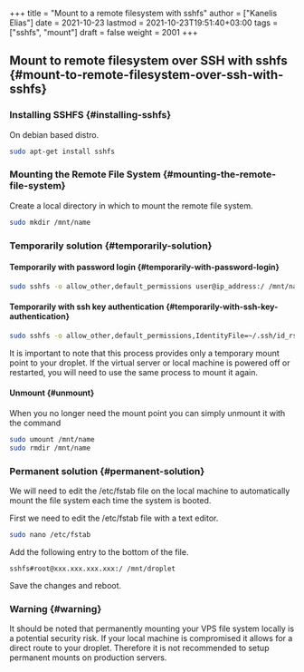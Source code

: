 +++
title = "Mount to a remote filesystem with sshfs"
author = ["Kanelis Elias"]
date = 2021-10-23
lastmod = 2021-10-23T19:51:40+03:00
tags = ["sshfs", "mount"]
draft = false
weight = 2001
+++

## Mount to remote filesystem over SSH with sshfs {#mount-to-remote-filesystem-over-ssh-with-sshfs}


### Installing SSHFS {#installing-sshfs}

On debian based distro.

```bash
sudo apt-get install sshfs
```


### Mounting the Remote File System {#mounting-the-remote-file-system}

Create a local directory in which to mount the remote file system.

```bash
sudo mkdir /mnt/name
```


### Temporarily solution {#temporarily-solution}


#### Temporarily with password login {#temporarily-with-password-login}

```bash
sudo sshfs -o allow_other,default_permissions user@ip_address:/ /mnt/name
```


#### Temporarily with ssh key authentication {#temporarily-with-ssh-key-authentication}

```bash
sudo sshfs -o allow_other,default_permissions,IdentityFile=~/.ssh/id_rsa user@ip_address:/ /mnt/name
```

It is important to note that this process provides only a temporary mount point to your droplet. If the virtual server or local machine is powered off or restarted, you will need to use the same process to mount it again.


#### Unmount {#unmount}

When you no longer need the mount point you can simply unmount it with the command

```bash
sudo umount /mnt/name
sudo rmdir /mnt/name
```


### Permanent solution {#permanent-solution}

We will need to edit the /etc/fstab file on the local machine to automatically mount the file system each time the system is booted.

First we need to edit the /etc/fstab file with a text editor.

```bash
sudo nano /etc/fstab
```

Add the following entry to the bottom of the file.

```text
sshfs#root@xxx.xxx.xxx.xxx:/ /mnt/droplet
```

Save the changes and reboot.


### Warning {#warning}

It should be noted that permanently mounting your VPS file system locally is a potential security risk. If your local machine is compromised it allows for a direct route to your droplet. Therefore it is not recommended to setup permanent mounts on production servers.
